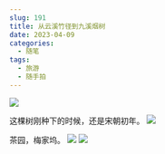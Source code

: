 ```yaml
---
slug: 191
title: 从云溪竹径到九溪烟树
date: 2023-04-09
categories: 
  - 随笔
tags: 
  - 旅游
  - 随手拍
---
```


![](https://imgurl.zishu.me/images/old/2023/04/09/6432b7a078896.webp)

这棵树刚种下的时候，还是宋朝初年。
![](https://imgurl.zishu.me/images/old/2023/04/09/6432315a727fa.webp)

茶园，梅家坞。
![](https://imgurl.zishu.me/images/old/2023/04/09/643234a9762e9.webp)
![](https://imgurl.zishu.me/images/old/2023/04/09/643234a9aedfb.webp)